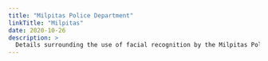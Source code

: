 ```yaml
---
title: "Milpitas Police Department"
linkTitle: "Milpitas"
date: 2020-10-26
description: >
  Details surrounding the use of facial recognition by the Milpitas Police Department.
---
```


